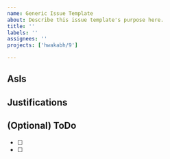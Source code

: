 ```yaml
---
name: Generic Issue Template
about: Describe this issue template's purpose here.
title: ''
labels: ''
assignees: ''
projects: ['hwakabh/9']

---
```


## AsIs


## Justifications


## (Optional) ToDo
- [ ]
- [ ]
